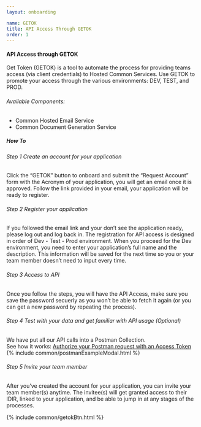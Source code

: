 ```yaml
---
layout: onboarding

name: GETOK
title: API Access Through GETOK
order: 1
---
```

#### API Access through GETOK

Get Token (GETOK) is a tool to automate the process for providing teams access (via client credentials) to Hosted Common Services. Use GETOK to promote your access through the various environments: DEV, TEST, and PROD.

###### Available  Components:
- Common Hosted Email Service
- Common Document Generation Service

##### How To

###### Step 1 Create an account for your application
Click the “GETOK” button to onboard and submit the “Request Account” form with the Acronym of your application, you will get an email once it is approved. Follow the link provided in your email, your application will be ready to register.

###### Step 2 Register your application
If you followed the email link and your don’t see the application ready, please log out and log back in. The registration for API access is designed in order of Dev - Test - Prod environment. When you proceed for the Dev environment, you need to enter your application’s full name and the description. This information will be saved for the next time so you or your team member doesn’t need to input every time.

###### Step 3 Access to API
Once you follow the steps, you will have the API Access, make sure you save the password secuerly as you won’t be able to fetch it again (or you can get a new password by repeating the process).

###### Step 4 Test with your data and get familiar with API usage (Optional)
We have put all our API calls into a Postman Collection. <br />
See how it works: <a href="" data-toggle="modal" data-target="#exampleModal">Authorize your Postman request with an Access Token</a>
{% include common/postmanExampleModal.html %}

###### Step 5 Invite your team member
After you’ve created the account for your application, you can invite your team member(s) anytime. The invitee(s) will get granted access to their IDIR, linked to your application, and be able to jump in at any stages of the processes.

{% include common/getokBtn.html %}

